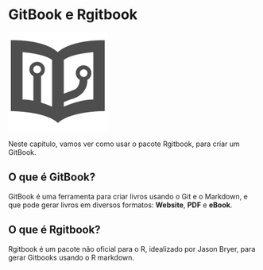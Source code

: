 # GitBook e Rgitbook

![Capitulo3_Figura1](figuras/Capitulo3_Figura1.png)

Neste capítulo, vamos ver como usar o pacote Rgitbook, para criar um GitBook.

## O que é GitBook?
GitBook é uma ferramenta para criar livros usando o Git e o Markdown, e que pode gerar livros em diversos formatos: **Website**, **PDF** e **eBook**.

## O que é Rgitbook?
Rgitbook é um pacote não oficial para o R, idealizado por Jason Bryer, para gerar Gitbooks usando o R markdown.
